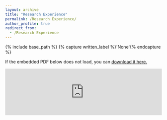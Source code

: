 ```yaml
---
layout: archive
title: "Research Experience"
permalink: /Research Experience/
author_profile: true
redirect_from:
  - /Research Experience
---
```



{% include base_path %}
{% capture written_label %}'None'{% endcapture %}

If the embedded PDF below does not load, you can <u><a href="https://YinjuanZhai.github.io/files/Research Experience.pdf">download it here.</a></u>
<br/>

<embed src="https://YinjuanZhai.github.io/files/Research Experience.pdf" type="application/pdf" width="100%" />

